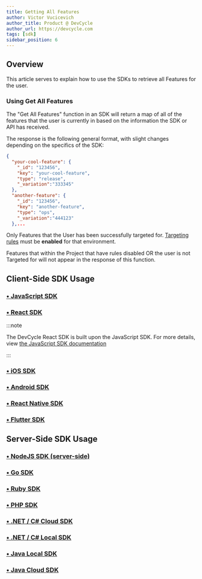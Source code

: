 ```yaml
---
title: Getting All Features
author: Victor Vucicevich
author_title: Product @ DevCycle
author_url: https://devcycle.com
tags: [sdk]
sidebar_position: 6
---
```


## Overview

This article serves to explain how to use the SDKs to retrieve all Features for the user. 

### Using Get All Features

The "Get All Features" function in an SDK will return a map of all of the features that the user is currently in based on the information the SDK or API has received. 

The response is the following general format, with slight changes depending on the specifics of the SDK:

```json
{
  "your-cool-feature": {
    "_id": "123456",
    "key": "your-cool-feature",
    "type": "release",
    "_variation":"333345"
  },
  "another-feature": {
    "_id": "123456",
    "key": "another-feature",
    "type": "ops",
    "_variation":"444123"
  },...
```

Only Features that the User has been successfully targeted for. [Targeting rules](/home/feature-management/features-and-variables/targeting-users) must be **enabled** for that environment.  

Features that within the Project that have rules disabled OR the user is not Targeted for will not appear in the response of this function. 

## Client-Side SDK Usage

### [• JavaScript SDK](/sdk/client-side-sdks/javascript/javascript-usage#get-all-features)

### [• React SDK](/sdk/client-side-sdks/react/react-usage#getting-all-features--variables)

:::note

The DevCycle React SDK is built upon the JavaScript SDK. For more details, view [the JavaScript SDK documentation](/sdk/client-side-sdks/javascript#get-all-features)

:::

### [• iOS SDK](/sdk/client-side-sdks/ios/ios-usage#get-all-features)

### [• Android SDK](/sdk/client-side-sdks/android/android-usage#get-all-features)

### [• React Native SDK](/sdk/client-side-sdks/react-native/react-native-usage#getting-all-features--variables)

### [• Flutter SDK](/sdk/client-side-sdks/flutter/flutter-usage#get-all-features)

## Server-Side SDK Usage

### [• NodeJS SDK (server-side)](/sdk/server-side-sdks/node#getting-all-features)

### [• Go SDK](/sdk/server-side-sdks/go#getting-all-features)

### [• Ruby SDK](/sdk/server-side-sdks/ruby#getting-all-features)

### [• PHP SDK](/sdk/server-side-sdks/php/php-usage#getting-all-features)

### [• .NET / C# Cloud SDK](/sdk/server-side-sdks/dotnet-cloud/dotnet-cloud-usage#getting-all-features)

### [• .NET / C# Local SDK](/sdk/server-side-sdks/dotnet-local#getting-all-features)

### [• Java Local SDK](/sdk/server-side-sdks/java-local#getting-all-features)

### [• Java Cloud SDK](/sdk/server-side-sdks/java-cloud#getting-all-features)